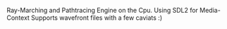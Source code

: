 Ray-Marching and Pathtracing Engine on the Cpu.
Using SDL2 for Media-Context
Supports wavefront files with a few caviats :)
